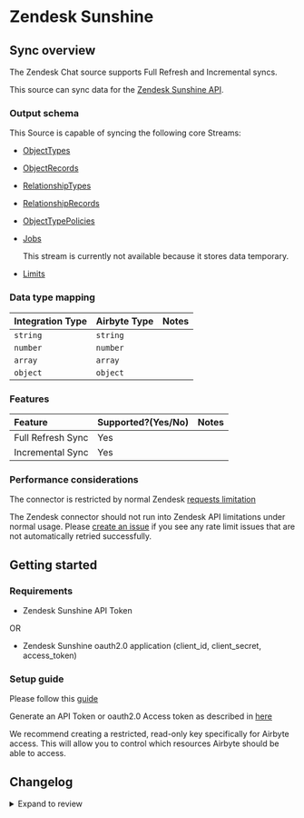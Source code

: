 # Zendesk Sunshine

## Sync overview

The Zendesk Chat source supports Full Refresh and Incremental syncs.

This source can sync data for the [Zendesk Sunshine API](https://developer.zendesk.com/documentation/custom-data/custom-objects/custom-objects-handbook/).

### Output schema

This Source is capable of syncing the following core Streams:

- [ObjectTypes](https://developer.zendesk.com/api-reference/custom-data/custom-objects-api/resource_types/)
- [ObjectRecords](https://developer.zendesk.com/api-reference/custom-data/custom-objects-api/resources/)
- [RelationshipTypes](https://developer.zendesk.com/api-reference/custom-data/custom-objects-api/relationship_types/)
- [RelationshipRecords](https://developer.zendesk.com/api-reference/custom-data/custom-objects-api/relationships/)
- [ObjectTypePolicies](https://developer.zendesk.com/api-reference/custom-data/custom-objects-api/permissions/)
- [Jobs](https://developer.zendesk.com/api-reference/custom-data/custom-objects-api/jobs/)

  This stream is currently not available because it stores data temporary.

- [Limits](https://developer.zendesk.com/api-reference/custom-data/custom-objects-api/limits/)

### Data type mapping

| Integration Type | Airbyte Type | Notes |
| :--------------- | :----------- | :---- |
| `string`         | `string`     |       |
| `number`         | `number`     |       |
| `array`          | `array`      |       |
| `object`         | `object`     |       |

### Features

| Feature           | Supported?\(Yes/No\) | Notes |
| :---------------- | :------------------- | :---- |
| Full Refresh Sync | Yes                  |       |
| Incremental Sync  | Yes                  |       |

### Performance considerations

The connector is restricted by normal Zendesk [requests limitation](https://developer.zendesk.com/api-reference/ticketing/account-configuration/usage_limits/)

The Zendesk connector should not run into Zendesk API limitations under normal usage. Please [create an issue](https://github.com/airbytehq/airbyte/issues) if you see any rate limit issues that are not automatically retried successfully.

## Getting started

### Requirements

- Zendesk Sunshine API Token

OR

- Zendesk Sunshine oauth2.0 application (client_id, client_secret, access_token)

### Setup guide

Please follow this [guide](https://developer.zendesk.com/documentation/custom-data/custom-objects/getting-started-with-custom-objects/#enabling-custom-objects)

Generate an API Token or oauth2.0 Access token as described in [here](https://developer.zendesk.com/api-reference/ticketing/introduction/#security-and-authentication)

We recommend creating a restricted, read-only key specifically for Airbyte access. This will allow you to control which resources Airbyte should be able to access.

## Changelog

<details>
  <summary>Expand to review</summary>

| Version | Date       | Pull Request                                             | Subject                                                                         |
| :------ | :--------- | :------------------------------------------------------- | :------------------------------------------------------------------------------ |
| 0.3.22 | 2025-06-28 | [62257](https://github.com/airbytehq/airbyte/pull/62257) | Update dependencies |
| 0.3.21 | 2025-06-21 | [61754](https://github.com/airbytehq/airbyte/pull/61754) | Update dependencies |
| 0.3.20 | 2025-06-15 | [61210](https://github.com/airbytehq/airbyte/pull/61210) | Update dependencies |
| 0.3.19 | 2025-05-24 | [59966](https://github.com/airbytehq/airbyte/pull/59966) | Update dependencies |
| 0.3.18 | 2025-05-04 | [59562](https://github.com/airbytehq/airbyte/pull/59562) | Update dependencies |
| 0.3.17 | 2025-04-26 | [58944](https://github.com/airbytehq/airbyte/pull/58944) | Update dependencies |
| 0.3.16 | 2025-04-19 | [58533](https://github.com/airbytehq/airbyte/pull/58533) | Update dependencies |
| 0.3.15 | 2025-04-13 | [58038](https://github.com/airbytehq/airbyte/pull/58038) | Update dependencies |
| 0.3.14 | 2025-04-05 | [57377](https://github.com/airbytehq/airbyte/pull/57377) | Update dependencies |
| 0.3.13 | 2025-03-29 | [56820](https://github.com/airbytehq/airbyte/pull/56820) | Update dependencies |
| 0.3.12 | 2025-03-22 | [56337](https://github.com/airbytehq/airbyte/pull/56337) | Update dependencies |
| 0.3.11 | 2025-03-09 | [55668](https://github.com/airbytehq/airbyte/pull/55668) | Update dependencies |
| 0.3.10 | 2025-03-01 | [55165](https://github.com/airbytehq/airbyte/pull/55165) | Update dependencies |
| 0.3.9 | 2025-02-23 | [54636](https://github.com/airbytehq/airbyte/pull/54636) | Update dependencies |
| 0.3.8 | 2025-02-15 | [54112](https://github.com/airbytehq/airbyte/pull/54112) | Update dependencies |
| 0.3.7 | 2025-02-08 | [53603](https://github.com/airbytehq/airbyte/pull/53603) | Update dependencies |
| 0.3.6 | 2025-02-01 | [52554](https://github.com/airbytehq/airbyte/pull/52554) | Update dependencies |
| 0.3.5 | 2025-01-18 | [51990](https://github.com/airbytehq/airbyte/pull/51990) | Update dependencies |
| 0.3.4 | 2025-01-11 | [51421](https://github.com/airbytehq/airbyte/pull/51421) | Update dependencies |
| 0.3.3 | 2024-12-28 | [50380](https://github.com/airbytehq/airbyte/pull/50380) | Update dependencies |
| 0.3.2 | 2024-12-14 | [49753](https://github.com/airbytehq/airbyte/pull/49753) | Update dependencies |
| 0.3.1 | 2024-12-12 | [49415](https://github.com/airbytehq/airbyte/pull/49415) | Update dependencies |
| 0.3.0 | 2024-10-31 | [47327](https://github.com/airbytehq/airbyte/pull/47327) | Migrate to Manifest-only |
| 0.2.26 | 2024-10-29 | [47802](https://github.com/airbytehq/airbyte/pull/47802) | Update dependencies |
| 0.2.25 | 2024-10-28 | [47066](https://github.com/airbytehq/airbyte/pull/47066) | Update dependencies |
| 0.2.24 | 2024-10-12 | [46784](https://github.com/airbytehq/airbyte/pull/46784) | Update dependencies |
| 0.2.23 | 2024-10-05 | [46486](https://github.com/airbytehq/airbyte/pull/46486) | Update dependencies |
| 0.2.22 | 2024-09-28 | [46102](https://github.com/airbytehq/airbyte/pull/46102) | Update dependencies |
| 0.2.21 | 2024-09-21 | [45769](https://github.com/airbytehq/airbyte/pull/45769) | Update dependencies |
| 0.2.20 | 2024-09-14 | [45546](https://github.com/airbytehq/airbyte/pull/45546) | Update dependencies |
| 0.2.19 | 2024-09-07 | [45298](https://github.com/airbytehq/airbyte/pull/45298) | Update dependencies |
| 0.2.18 | 2024-08-31 | [45008](https://github.com/airbytehq/airbyte/pull/45008) | Update dependencies |
| 0.2.17 | 2024-08-24 | [44720](https://github.com/airbytehq/airbyte/pull/44720) | Update dependencies |
| 0.2.16 | 2024-08-17 | [44219](https://github.com/airbytehq/airbyte/pull/44219) | Update dependencies |
| 0.2.15 | 2024-08-10 | [43502](https://github.com/airbytehq/airbyte/pull/43502) | Update dependencies |
| 0.2.14 | 2024-08-03 | [43246](https://github.com/airbytehq/airbyte/pull/43246) | Update dependencies |
| 0.2.13 | 2024-07-27 | [42604](https://github.com/airbytehq/airbyte/pull/42604) | Update dependencies |
| 0.2.12 | 2024-07-20 | [42371](https://github.com/airbytehq/airbyte/pull/42371) | Update dependencies |
| 0.2.11 | 2024-07-13 | [41880](https://github.com/airbytehq/airbyte/pull/41880) | Update dependencies |
| 0.2.10 | 2024-07-10 | [41496](https://github.com/airbytehq/airbyte/pull/41496) | Update dependencies |
| 0.2.9 | 2024-07-09 | [41205](https://github.com/airbytehq/airbyte/pull/41205) | Update dependencies |
| 0.2.8 | 2024-07-06 | [40850](https://github.com/airbytehq/airbyte/pull/40850) | Update dependencies |
| 0.2.7 | 2024-06-25 | [40443](https://github.com/airbytehq/airbyte/pull/40443) | Update dependencies |
| 0.2.6 | 2024-06-22 | [39956](https://github.com/airbytehq/airbyte/pull/39956) | Update dependencies |
| 0.2.5 | 2024-06-04 | [39058](https://github.com/airbytehq/airbyte/pull/39058) | [autopull] Upgrade base image to v1.2.1 |
| 0.2.4 | 2024-04-19 | [37302](https://github.com/airbytehq/airbyte/pull/37302) | Updating to 0.80.0 CDK |
| 0.2.3 | 2024-04-18 | [37302](https://github.com/airbytehq/airbyte/pull/37302) | Manage dependencies with Poetry. |
| 0.2.2 | 2024-04-15 | [37302](https://github.com/airbytehq/airbyte/pull/37302) | Base image migration: remove Dockerfile and use the python-connector-base image |
| 0.2.1 | 2024-04-12 | [37302](https://github.com/airbytehq/airbyte/pull/37302) | schema descriptions |
| 0.2.0 | 2023-08-22 | [29310](https://github.com/airbytehq/airbyte/pull/29310) | Migrate Python CDK to Low Code |
| 0.1.2 | 2023-08-15 | [7976](https://github.com/airbytehq/airbyte/pull/7976) | Fix schemas and tests |
| 0.1.1 | 2021-11-15 | [7976](https://github.com/airbytehq/airbyte/pull/7976) | Add oauth2.0 support |
| 0.1.0 | 2021-07-08 | [4359](https://github.com/airbytehq/airbyte/pull/4359) | Initial Release |

</details>
